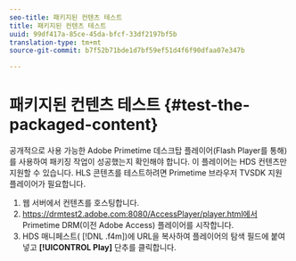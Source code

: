 ```yaml
---
seo-title: 패키지된 컨텐츠 테스트
title: 패키지된 컨텐츠 테스트
uuid: 99df417a-85ce-45da-bfcf-33df2197bf5b
translation-type: tm+mt
source-git-commit: b7f52b71bde1d7bf59ef51d4f6f90dfaa07e347b

---
```



# 패키지된 컨텐츠 테스트 {#test-the-packaged-content}

공개적으로 사용 가능한 Adobe Primetime 데스크탑 플레이어(Flash Player를 통해)를 사용하여 패키징 작업이 성공했는지 확인해야 합니다. 이 플레이어는 HDS 컨텐츠만 지원할 수 있습니다. HLS 콘텐츠를 테스트하려면 Primetime 브라우저 TVSDK 지원 플레이어가 필요합니다.

1. 웹 서버에서 컨텐츠를 호스팅합니다.
1. https://drmtest2.adobe.com:8080/AccessPlayer/player.html에서 Primetime DRM(이전 Adobe Access) 플레이어를 시작합니다.
1. HDS 매니페스트( [!DNL .f4m])에 URL을 복사하여 플레이어의 탐색 필드에 붙여 넣고 **[!UICONTROL Play]** 단추를 클릭합니다.
